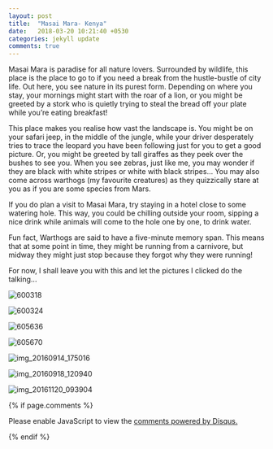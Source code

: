 ```yaml
---
layout: post
title:  "Masai Mara- Kenya"
date:   2018-03-20 10:21:40 +0530
categories: jekyll update
comments: true
---
```

Masai Mara is paradise for all nature lovers. Surrounded by wildlife, this place is the place to go to if you need a break from the hustle-bustle of city life. Out here, you see nature in its purest form. Depending on where you stay, your mornings might start with the roar of a lion, or you might be greeted by a stork who is quietly trying to steal the bread off your plate while you’re eating breakfast!

This place makes you realise how vast the landscape is. You might be on your safari jeep, in the middle of the jungle, while your driver desperately tries to trace the leopard you have been following just for you to get a good picture. Or, you might be greeted by tall giraffes as they peek over the bushes to see you. When you see zebras, just like me, you may wonder if they are black with white stripes or white with black stripes… You may also come across warthogs (my favourite creatures) as they quizzically stare at you as if you are some species from Mars. 

If you do plan a visit to Masai Mara, try staying in a hotel close to some watering hole. This way, you could be chilling outside your room, sipping a nice drink while animals will come to the hole one by one, to drink water.

Fun fact, Warthogs are said to have a five-minute memory span. This means that at some point in time, they might be running from a carnivore, but midway they might just stop because they forgot why they were running!

For now, I shall leave you with this and let the pictures I clicked do the talking...


![600318](https://user-images.githubusercontent.com/36817850/37872835-548f553e-302d-11e8-84ad-bd2c8e59d30d.jpg)


![600324](https://user-images.githubusercontent.com/36817850/37872836-54e3d550-302d-11e8-9888-010124166e2e.jpg)


![605636](https://user-images.githubusercontent.com/36817850/37872837-55480160-302d-11e8-84e4-43b331773dfd.jpg)


![605670](https://user-images.githubusercontent.com/36817850/37872838-55bdbfea-302d-11e8-8d8f-e86bef850dfe.jpg)


![img_20160914_175016](https://user-images.githubusercontent.com/36817850/37872839-561d2d72-302d-11e8-8dde-0b56fcd59a6e.jpg)


![img_20160918_120940](https://user-images.githubusercontent.com/36817850/37872841-56f47714-302d-11e8-83a2-19b0ebdfb2f3.jpg)


![img_20161120_093904](https://user-images.githubusercontent.com/36817850/37872842-574eb968-302d-11e8-8e8f-9622c9745d10.jpg)




{% if page.comments %}

<div id="disqus_thread"></div>
<script>

/**
*  RECOMMENDED CONFIGURATION VARIABLES: EDIT AND UNCOMMENT THE SECTION BELOW TO INSERT DYNAMIC VALUES FROM YOUR PLATFORM OR CMS.
*  LEARN WHY DEFINING THESE VARIABLES IS IMPORTANT: https://disqus.com/admin/universalcode/#configuration-variables*/
/*
var disqus_config = function () {
this.page.url = PAGE_URL;  // Replace PAGE_URL with your page's canonical URL variable
this.page.identifier = PAGE_IDENTIFIER; // Replace PAGE_IDENTIFIER with your page's unique identifier variable
};
*/
(function() { // DON'T EDIT BELOW THIS LINE
var d = document, s = d.createElement('script');
s.src = 'https://sarafshreya-github-io.disqus.com/embed.js';
s.setAttribute('data-timestamp', +new Date());
(d.head || d.body).appendChild(s);
})();
</script>
<noscript>Please enable JavaScript to view the <a href="https://disqus.com/?ref_noscript">comments powered by Disqus.</a></noscript>

{% endif %}
